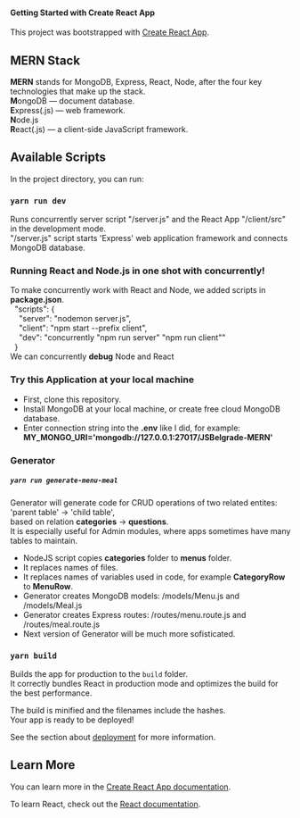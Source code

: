 #### Getting Started with Create React App

This project was bootstrapped with [Create React App](https://github.com/facebook/create-react-app).

## MERN Stack
**MERN** stands for MongoDB, Express, React, Node, after the four key technologies that make up the stack.\
**M**ongoDB — document database.\
**E**xpress(.js) — web framework.\
**N**ode.js\
**R**eact(.js) — a client-side JavaScript framework.

## Available Scripts

In the project directory, you can run:
### `yarn run dev`
Runs concurrently server script "/server.js" and the React App "/client/src" in the development mode.\
"/server.js" script starts 'Express' web application framework and connects MongoDB database.

### Running React and Node.js in one shot with concurrently!
To make concurrently work with React and Node, we added scripts in **package.json**.\
&nbsp;&nbsp;"scripts": {\
&nbsp;&nbsp;&nbsp;&nbsp;"server": "nodemon server.js",\
&nbsp;&nbsp;&nbsp;&nbsp;"client": "npm start --prefix client",\
&nbsp;&nbsp;&nbsp;&nbsp;"dev": "concurrently \"npm run server\" \"npm run client\""\
&nbsp;&nbsp;}\
We can concurrently **debug** Node and React

### Try this Application at your local machine
  *  First, clone this repository.
  *  Install MongoDB at your local machine, or create free cloud MongoDB database.
  *  Enter connection string into the **.env** like I did, for example:
     **MY_MONGO_URI='mongodb://127.0.0.1:27017/JSBelgrade-MERN'**

### Generator
##### `yarn run generate-menu-meal`

Generator will generate code for CRUD operations of two related entites: 'parent table' -> 'child table',\
based on relation **categories** -> **questions**.\
It is especially useful for Admin modules, where apps sometimes have many tables to maintain.
  *  NodeJS script copies **categories** folder to **menus** folder.
  *  It replaces names of files.
  *  It replaces names of variables used in code, for example **CategoryRow** to **MenuRow**.
  *  Generator creates MongoDB models: /models/Menu.js and /models/Meal.js
  *  Generator creates Express routes: /routes/menu.route.js and /routes/meal.route.js
  *  Next version of Generator will be much more sofisticated.

### `yarn build`

Builds the app for production to the `build` folder.\
It correctly bundles React in production mode and optimizes the build for the best performance.

The build is minified and the filenames include the hashes.\
Your app is ready to be deployed!

See the section about [deployment](https://facebook.github.io/create-react-app/docs/deployment) for more information.


## Learn More

You can learn more in the [Create React App documentation](https://facebook.github.io/create-react-app/docs/getting-started).

To learn React, check out the [React documentation](https://reactjs.org/).
